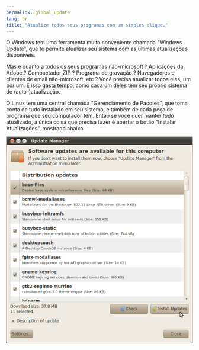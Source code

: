 ```yaml
---
permalink: global_update
lang: br
title: "﻿Atualize todos seus programas com um simples clique."
---
```


O Windows tem uma ferramenta muito conveniente chamada "Windows Update", que te permite atualizar seu sistema com as últimas atualizações disponíveis.

Mas e quanto a todos os seus programas não-microsoft ? Aplicações da Adobe ? Compactador ZIP ? Programa de gravação ? Navegadores e clientes de email não-microsoft, etc ? Você precisa atualizar todos eles, um por um. E isso gasta tempo, como cada um deles tem seu próprio sistema de (auto-)atualização.

O Linux tem uma central chamada "Gerenciamento de Pacotes", que toma conta de tudo instalado em seu sistema, e também de cada peça de programa que seu computador tem. Então se você quer manter <i>tudo</i> atualizado, a única coisa que precisa fazer é apertar o botão "Instalar Atualizações", mostrado abaixo.

<img src="/img/global_update.png" />




